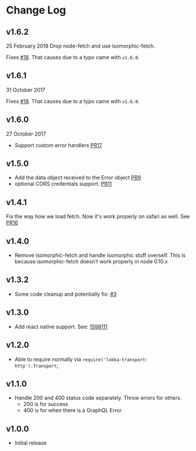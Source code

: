 # Change Log

## v1.6.2
25 February 2018
Drop node-fetch and use isomorphic-fetch.

Fixes [#18](https://github.com/kadirahq/lokka-transport-http/issues/18).
That causes due to a typo came with `v1.6.0`.

## v1.6.1
31 October 2017

Fixes [#18](https://github.com/kadirahq/lokka-transport-http/issues/18).
That causes due to a typo came with `v1.6.0`.

## v1.6.0
27 October 2017

* Support custom error handlers [PR17](https://github.com/kadirahq/lokka-transport-http/pull/17)

## v1.5.0

* Add the data object received to the Error object [PR9](https://github.com/kadirahq/lokka-transport-http/pull/9)
* optional CORS credentials support. [PR11](https://github.com/kadirahq/lokka-transport-http/pull/11)

## v1.4.1

Fix the way how we load fetch. Now it's work properly on safari as well. See [PR16](https://github.com/kadirahq/lokka-transport-http/pull/16)

## v1.4.0

* Remove isomorphic-fetch and handle isomorphic stuff overself. This is because isomorphic-fetch doesn't work properly in node 0.10.x

## v1.3.2

* Some code cleanup and potentially fix: [#3](https://github.com/kadirahq/lokka-transport-http/issues/3)

## v1.3.0
* Add react native support. See: [1598111](https://github.com/kadirahq/lokka-transport-http/tree/15981118287d7f72ba019937f3c0fbd0af11d98b)

## v1.2.0

* Able to require normally via `require('lokka-transport-http').Transport`;

## v1.1.0

* Handle 200 and 400 status code separately. Throw errors for others.
  * 200 is for success
  * 400 is for when there is a GraphQL Error

## v1.0.0

* Initial release
